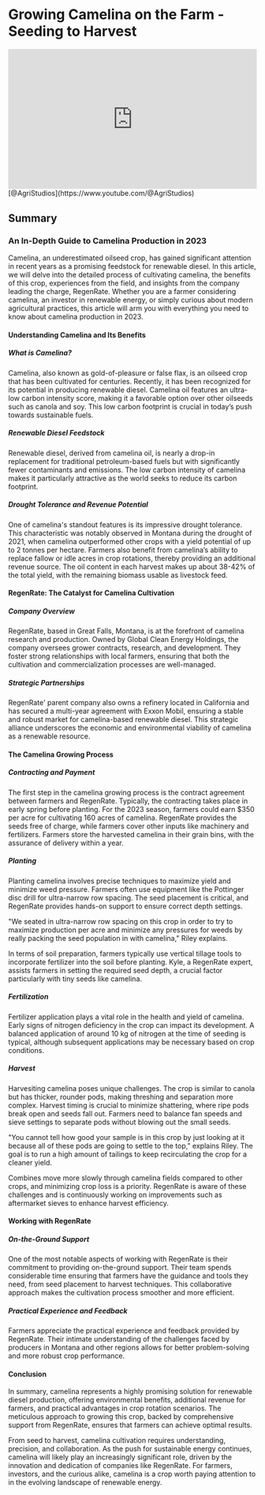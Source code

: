 
# Growing Camelina on the Farm - Seeding to Harvest

<div style="position: relative; width: 100%; padding-bottom: 56.25%; height: 0; overflow: hidden;">
    <iframe src="https://www.youtube.com/embed/bcSk3hPmlzI?si=xxdZ3lNfPU-GG6jr" title="YouTube video player" frameborder="0" allow="accelerometer; autoplay; clipboard-write; encrypted-media; gyroscope; picture-in-picture; web-share" referrerpolicy="strict-origin-when-cross-origin" allowfullscreen style="position: absolute; top: 0; left: 0; width: 100%; height: 100%; border: 0; object-fit: cover;"></iframe>
</div>
[@AgriStudios](https://www.youtube.com/@AgriStudios)

## Summary
### An In-Depth Guide to Camelina Production in 2023

Camelina, an underestimated oilseed crop, has gained significant attention in recent years as a promising feedstock for renewable diesel. In this article, we will delve into the detailed process of cultivating camelina, the benefits of this crop, experiences from the field, and insights from the company leading the charge, RegenRate. Whether you are a farmer considering camelina, an investor in renewable energy, or simply curious about modern agricultural practices, this article will arm you with everything you need to know about camelina production in 2023.

#### Understanding Camelina and Its Benefits

##### What is Camelina?

Camelina, also known as gold-of-pleasure or false flax, is an oilseed crop that has been cultivated for centuries. Recently, it has been recognized for its potential in producing renewable diesel. Camelina oil features an ultra-low carbon intensity score, making it a favorable option over other oilseeds such as canola and soy. This low carbon footprint is crucial in today’s push towards sustainable fuels.

##### Renewable Diesel Feedstock

Renewable diesel, derived from camelina oil, is nearly a drop-in replacement for traditional petroleum-based fuels but with significantly fewer contaminants and emissions. The low carbon intensity of camelina makes it particularly attractive as the world seeks to reduce its carbon footprint.

##### Drought Tolerance and Revenue Potential

One of camelina's standout features is its impressive drought tolerance. This characteristic was notably observed in Montana during the drought of 2021, when camelina outperformed other crops with a yield potential of up to 2 tonnes per hectare. Farmers also benefit from camelina’s ability to replace fallow or idle acres in crop rotations, thereby providing an additional revenue source. The oil content in each harvest makes up about 38-42% of the total yield, with the remaining biomass usable as livestock feed.

#### RegenRate: The Catalyst for Camelina Cultivation

##### Company Overview

RegenRate, based in Great Falls, Montana, is at the forefront of camelina research and production. Owned by Global Clean Energy Holdings, the company oversees grower contracts, research, and development. They foster strong relationships with local farmers, ensuring that both the cultivation and commercialization processes are well-managed.

##### Strategic Partnerships

RegenRate' parent company also owns a refinery located in California and has secured a multi-year agreement with Exxon Mobil, ensuring a stable and robust market for camelina-based renewable diesel. This strategic alliance underscores the economic and environmental viability of camelina as a renewable resource.

#### The Camelina Growing Process

##### Contracting and Payment

The first step in the camelina growing process is the contract agreement between farmers and RegenRate. Typically, the contracting takes place in early spring before planting. For the 2023 season, farmers could earn $350 per acre for cultivating 160 acres of camelina. RegenRate provides the seeds free of charge, while farmers cover other inputs like machinery and fertilizers. Farmers store the harvested camelina in their grain bins, with the assurance of delivery within a year.

##### Planting

Planting camelina involves precise techniques to maximize yield and minimize weed pressure. Farmers often use equipment like the Pottinger disc drill for ultra-narrow row spacing. The seed placement is critical, and RegenRate provides hands-on support to ensure correct depth settings.

"We seated in ultra-narrow row spacing on this crop in order to try to maximize production per acre and minimize any pressures for weeds by really packing the seed population in with camelina," Riley explains.

In terms of soil preparation, farmers typically use vertical tillage tools to incorporate fertilizer into the soil before planting. Kyle, a RegenRate expert, assists farmers in setting the required seed depth, a crucial factor particularly with tiny seeds like camelina.

##### Fertilization

Fertilizer application plays a vital role in the health and yield of camelina. Early signs of nitrogen deficiency in the crop can impact its development. A balanced application of around 10 kg of nitrogen at the time of seeding is typical, although subsequent applications may be necessary based on crop conditions.

##### Harvest

Harvesiting camelina poses unique challenges. The crop is similar to canola but has thicker, rounder pods, making threshing and separation more complex. Harvest timing is crucial to minimize shattering, where ripe pods break open and seeds fall out. Farmers need to balance fan speeds and sieve settings to separate pods without blowing out the small seeds.

"You cannot tell how good your sample is in this crop by just looking at it because all of these pods are going to settle to the top," explains Riley. The goal is to run a high amount of tailings to keep recirculating the crop for a cleaner yield.

Combines move more slowly through camelina fields compared to other crops, and minimizing crop loss is a priority. RegenRate is aware of these challenges and is continuously working on improvements such as aftermarket sieves to enhance harvest efficiency.

#### Working with RegenRate

##### On-the-Ground Support

One of the most notable aspects of working with RegenRate is their commitment to providing on-the-ground support. Their team spends considerable time ensuring that farmers have the guidance and tools they need, from seed placement to harvest techniques. This collaborative approach makes the cultivation process smoother and more efficient.

##### Practical Experience and Feedback

Farmers appreciate the practical experience and feedback provided by RegenRate. Their intimate understanding of the challenges faced by producers in Montana and other regions allows for better problem-solving and more robust crop performance.

#### Conclusion

In summary, camelina represents a highly promising solution for renewable diesel production, offering environmental benefits, additional revenue for farmers, and practical advantages in crop rotation scenarios. The meticulous approach to growing this crop, backed by comprehensive support from RegenRate, ensures that farmers can achieve optimal results.

From seed to harvest, camelina cultivation requires understanding, precision, and collaboration. As the push for sustainable energy continues, camelina will likely play an increasingly significant role, driven by the innovation and dedication of companies like RegenRate. For farmers, investors, and the curious alike, camelina is a crop worth paying attention to in the evolving landscape of renewable energy.